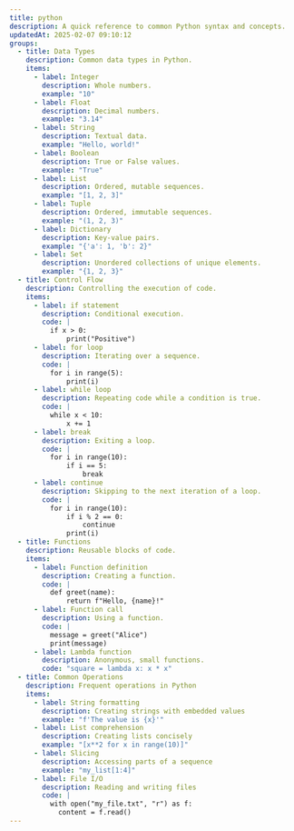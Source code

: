 ```yaml
---
title: python
description: A quick reference to common Python syntax and concepts.
updatedAt: 2025-02-07 09:10:12
groups:
  - title: Data Types
    description: Common data types in Python.
    items:
      - label: Integer
        description: Whole numbers.
        example: "10"
      - label: Float
        description: Decimal numbers.
        example: "3.14"
      - label: String
        description: Textual data.
        example: "Hello, world!"
      - label: Boolean
        description: True or False values.
        example: "True"
      - label: List
        description: Ordered, mutable sequences.
        example: "[1, 2, 3]"
      - label: Tuple
        description: Ordered, immutable sequences.
        example: "(1, 2, 3)"
      - label: Dictionary
        description: Key-value pairs.
        example: "{'a': 1, 'b': 2}"
      - label: Set
        description: Unordered collections of unique elements.
        example: "{1, 2, 3}"
  - title: Control Flow
    description: Controlling the execution of code.
    items:
      - label: if statement
        description: Conditional execution.
        code: |
          if x > 0:
              print("Positive")
      - label: for loop
        description: Iterating over a sequence.
        code: |
          for i in range(5):
              print(i)
      - label: while loop
        description: Repeating code while a condition is true.
        code: |
          while x < 10:
              x += 1
      - label: break
        description: Exiting a loop.
        code: |
          for i in range(10):
              if i == 5:
                  break
      - label: continue
        description: Skipping to the next iteration of a loop.
        code: |
          for i in range(10):
              if i % 2 == 0:
                  continue
              print(i)
  - title: Functions
    description: Reusable blocks of code.
    items:
      - label: Function definition
        description: Creating a function.
        code: |
          def greet(name):
              return f"Hello, {name}!"
      - label: Function call
        description: Using a function.
        code: |
          message = greet("Alice")
          print(message)
      - label: Lambda function
        description: Anonymous, small functions.
        code: "square = lambda x: x * x"
  - title: Common Operations
    description: Frequent operations in Python
    items:
      - label: String formatting
        description: Creating strings with embedded values
        example: "f'The value is {x}'"
      - label: List comprehension
        description: Creating lists concisely
        example: "[x**2 for x in range(10)]"
      - label: Slicing
        description: Accessing parts of a sequence
        example: "my_list[1:4]"
      - label: File I/O
        description: Reading and writing files
        code: |
          with open("my_file.txt", "r") as f:
            content = f.read()
---
```

